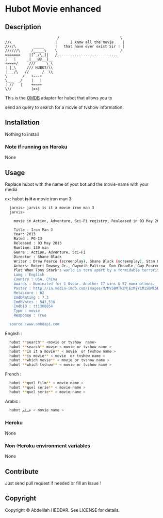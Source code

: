 # Hubot Movie enhanced

## Description


                            /                            \
    //\                    |      I know all the movie    |
    ////\        _____     |   that have ever exist Sir ! |
    //////\     /_____\    \                             /
    =======    |[^_/\_]|   /----------------------------  
    |   |     _|___@@__|__                                
    +===+/     ///     \_\                               
    | |_\     /// HUBOT/\\                             
    |___/\   //      /  \\                            
    \       /   +---+                            
    \___  _/    |   |                            
    | //   |    +===+                            
    \//         |xx|  


This is the [OMDB](http://www.omdbapi.com) adapter for hubot that allows you to  

send an query to search for a movie of tvshow information.

## Installation
  Nothing to install
### Note if running on Heroku
  None
## Usage

  Replace hubot with the name of yout bot and the movie-name with your media

  ex: hubot **is it a** movie iron man 3
```bash
  jarvis> jarvis is it a movie iron man 3
  jarvis>

    movie in Action, Adventure, Sci-Fi registry, Realeased in 03 May 2013 writed by Drew Pearce (screenplay), Shane Black (screenplay), Stan Lee (based on the Marvel comic book by), Don Heck (based on the Marvel comic book by), Larry Lieber (based on the Marvel comic book by), Jack Kirby (based on the Marvel comic book by), Warren Ellis (based on the "Extremis" mini-series written by), Adi Granov (based on the "Extremis" mini-series illustrated by), Main actors : Robert Downey Jr., Gwyneth Paltrow, Don Cheadle, Guy Pearce

    Title : Iron Man 3            
    Year: 2013             
    Rated : PG-13            
    Released : 03 May 2013            
    Runtime: 130 min            
    Genre : Action, Adventure, Sci-Fi             
    Director : Shane Black             
    Writer : Drew Pearce (screenplay), Shane Black (screenplay), Stan Lee (based on the Marvel comic book by), Don Heck (based on the Marvel comic book by), Larry Lieber (based on the Marvel comic book by), Jack Kirby (based on the Marvel comic book by), Warren Ellis (based on the "Extremis" mini-series written by), Adi Granov (based on the "Extremis" mini-series illustrated by)            
    Actors: Robert Downey Jr., Gwyneth Paltrow, Don Cheadle, Guy Pearce            
    Plot When Tony Stark's world is torn apart by a formidable terrorist called the Mandarin, he starts an odyssey of rebuilding and retribution.            
    Lang : English            
    Country : USA, China            
    Awards : Nominated for 1 Oscar. Another 17 wins & 52 nominations.             
    Poster : http://ia.media-imdb.com/images/M/MV5BMTkzMjEzMjY1M15BMl5BanBnXkFtZTcwNTMxOTYyOQ@@._V1_SX300.jpg             
    Metascore : 62            
    ImdbRating : 7.3            
    ImdbVotes : 543,536            
    ImdbID : tt1300854            
    Type : movie            
    Response : True  

  source :www.ombdapi.com
```
English :
```bash
  hubot **search** <movie or tvshow  name>
  hubot **search** movie < movie or tvshow name >
  hubot **is it a movie** < movie  or tvshow name >
  hubot **is movie** < movie  or tvshow name >
  hubot **which movie** < movie or tvshow name >
  hubot **which tvshow** < movie or tvshow name >
```
   French :
```bash
  hubot **quel film** < movie name >
  hubot **quel série** < movie name >
  hubot **quel serie** < movie name >
```
   Arabic :
```bash
  hubot فيلم < movie name >
```
### Heroku
 None
### Non-Heroku environment variables
 None
## Contribute

Just send pull request if needed or fill an issue !

## Copyright

Copyright &copy; Abdelilah HEDDAR. See LICENSE for details.

[hubot]: https://github.com/github/hubot
[hubot-movie]: https://github.com/chickenzord/hubot-movie/blob/master/scripts/movie.coffee
[script-catalog]: http://hubot-script-catalog.herokuapp.com
[src-scripts]: https://github.com/github/hubot-scripts/tree/master/src/scripts
[example-script]: https://github.com/github/hubot-scripts/blob/master/src/scripts/tweet.coffee
[hubot-script-tests]: https://github.com/github/hubot-scripts/blob/master/test/tests.coffee
[example-script-doc]: https://github.com/github/hubot-scripts/blob/master/src/scripts/speak.coffee#L1-5
